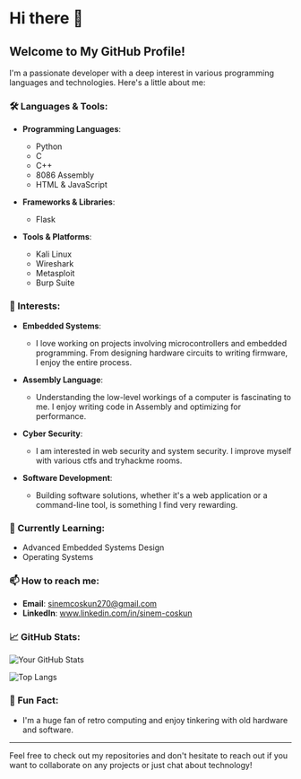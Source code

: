 # Hi there 👋

## Welcome to My GitHub Profile!

I'm a passionate developer with a deep interest in various programming languages and technologies. Here's a little about me:

### 🛠 Languages & Tools:

- **Programming Languages**:
  - Python 
  - C
  - C++
  - 8086 Assembly
  - HTML & JavaScript

- **Frameworks & Libraries**:
  - Flask

- **Tools & Platforms**:
  - Kali Linux
  - Wireshark
  - Metasploit
  - Burp Suite

### 🔧 Interests:

- **Embedded Systems**: 
  - I love working on projects involving microcontrollers and embedded programming. From designing hardware circuits to writing firmware, I enjoy the entire process.
  
- **Assembly Language**:
  - Understanding the low-level workings of a computer is fascinating to me. I enjoy writing code in Assembly and optimizing for performance.

- **Cyber Security**:
  - I am interested in web security and system security. I improve myself with various ctfs and tryhackme rooms.

- **Software Development**:
  - Building software solutions, whether it's a web application or a command-line tool, is something I find very rewarding.

### 🌱 Currently Learning:

- Advanced Embedded Systems Design
- Operating Systems

### 📫 How to reach me:

- **Email**: sinemcoskun270@gmail.com
- **LinkedIn**: www.linkedin.com/in/sinem-coskun

### 📈 GitHub Stats:

![Your GitHub Stats](https://github-readme-stats.vercel.app/api?username=sinemcskun&show_icons=true&theme=radical)

![Top Langs](https://github-readme-stats.vercel.app/api/top-langs/?username=sinemcskun&layout=compact&theme=radical)

### 🤔 Fun Fact:

- I'm a huge fan of retro computing and enjoy tinkering with old hardware and software.

---

Feel free to check out my repositories and don't hesitate to reach out if you want to collaborate on any projects or just chat about technology!



